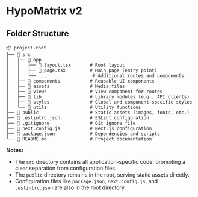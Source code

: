 # HypoMatrix v2

## Folder Structure

```
📦 project-root
├── 📂 src
│   ├── 📂 app
│   │   ├── 📜 layout.tsx       # Root layout
│   │   ├── 📜 page.tsx         # Main page (entry point)
│   │   └── ...                 # Additional routes and components
│   ├── 📂 components           # Reusable UI components
│   ├── 📂 assets               # Media files
│   ├── 📂 views                # View component for routes
│   ├── 📂 lib                  # Library modules (e.g., API clients)
│   ├── 📂 styles               # Global and component-specific styles
│   └── 📂 utils                # Utility functions
├── 📂 public                   # Static assets (images, fonts, etc.)
├── 📜 .eslintrc.json           # ESLint configuration
├── 📜 .gitignore               # Git ignore file
├── 📜 next.config.js           # Next.js configuration
├── 📜 package.json             # Dependencies and scripts
└── 📜 README.md                # Project documentation
```

**Notes:**

- The `src` directory contains all application-specific code, promoting a clear separation from configuration files.
- The `public` directory remains in the root, serving static assets directly.
- Configuration files like `package.json`, `next.config.js`, and `.eslintrc.json` are also in the root directory.
